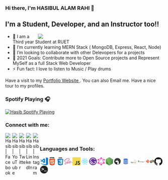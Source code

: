 ### Hi there, I'm HASIBUL ALAM RAHI  👋
## I'm a Student, Developer, and an Instructor too!!
<img align="right" width="400" src="https://github-readme-stats.vercel.app/api?username=hasibulalamrahi&show_icons=true&theme=algolia"/>

- 🔭 I am a Third year Student at RUET
- 🌱 I’m currently learning MERN Stack ( MongoDB, Express, React, Node)
- 👯 I’m looking to collaborate with other Delevopers for a projects
- 🥅 2021 Goals: Contribute more to Open Source projects and Represent MySelf as a full Stack Web Developer
- ⚡ Fun fact: I love to listen to Music / Play drums

Have a visit to my <a href= "hasibulalamrahi.github.io">Portfolio Website </a>. You can also Email me. Have a nice tour to my profiles.

### Spotify Playing 🎧

[<img src="https://now-playing-codestackr.vercel.app/api/spotify-playing" alt="Hasib Spotify Playing" width="350" />](https://open.spotify.com/user/swyqyimdc12jajde4vpwd2x1b)


### Connect with me:
[<img align="left" alt="Hasib | Facebook" width="22px" src="https://cdn.jsdelivr.net/npm/simple-icons@v3/icons/facebook.svg" />][facebook]
 [<img align="left" alt="Hasib | YouTube" width="22px" src="https://cdn.jsdelivr.net/npm/simple-icons@v3/icons/youtube.svg" />][youtube]
[<img align="left" alt="Hasib | Twitter" width="22px" src="https://cdn.jsdelivr.net/npm/simple-icons@v3/icons/twitter.svg" />][twitter]
[<img align="left" alt="Hasib | LinkedIn" width="22px" src="https://cdn.jsdelivr.net/npm/simple-icons@v3/icons/linkedin.svg" />][linkedin]
[<img align="left" alt="Hasib | Instagram" width="22px" src="https://cdn.jsdelivr.net/npm/simple-icons@v3/icons/instagram.svg" />][instagram]

<br />

### Languages and Tools:

<img align="left" alt="Visual Studio Code" width="26px" src="https://raw.githubusercontent.com/github/explore/80688e429a7d4ef2fca1e82350fe8e3517d3494d/topics/visual-studio-code/visual-studio-code.png" />
<img align="left" alt="HTML5" width="26px" src="https://raw.githubusercontent.com/github/explore/80688e429a7d4ef2fca1e82350fe8e3517d3494d/topics/html/html.png" />
<img align="left" alt="CSS3" width="26px" src="https://raw.githubusercontent.com/github/explore/80688e429a7d4ef2fca1e82350fe8e3517d3494d/topics/css/css.png" />
<img align="left" alt="Sass" width="26px" src="https://raw.githubusercontent.com/github/explore/80688e429a7d4ef2fca1e82350fe8e3517d3494d/topics/sass/sass.png" />
<img align="left" alt="JavaScript" width="26px" src="https://raw.githubusercontent.com/github/explore/80688e429a7d4ef2fca1e82350fe8e3517d3494d/topics/javascript/javascript.png" />
<img align="left" alt="React" width="26px" src="https://raw.githubusercontent.com/github/explore/80688e429a7d4ef2fca1e82350fe8e3517d3494d/topics/react/react.png" />
<img align="left" alt="Gatsby" width="26px" src="https://raw.githubusercontent.com/github/explore/e94815998e4e0713912fed477a1f346ec04c3da2/topics/gatsby/gatsby.png" />
<img align="left" alt="GraphQL" width="26px" src="https://raw.githubusercontent.com/github/explore/80688e429a7d4ef2fca1e82350fe8e3517d3494d/topics/graphql/graphql.png" />
<img align="left" alt="Node.js" width="26px" src="https://raw.githubusercontent.com/github/explore/80688e429a7d4ef2fca1e82350fe8e3517d3494d/topics/nodejs/nodejs.png" />
<img align="left" alt="Deno" width="26px" src="https://raw.githubusercontent.com/github/explore/361e2821e2dea67711cde99c9c40ed357061cf27/topics/deno/deno.png" />
<img align="left" alt="SQL" width="26px" src="https://raw.githubusercontent.com/github/explore/80688e429a7d4ef2fca1e82350fe8e3517d3494d/topics/sql/sql.png" />
<img align="left" alt="MySQL" width="26px" src="https://raw.githubusercontent.com/github/explore/80688e429a7d4ef2fca1e82350fe8e3517d3494d/topics/mysql/mysql.png" />
<img align="left" alt="MongoDB" width="26px" src="https://raw.githubusercontent.com/github/explore/80688e429a7d4ef2fca1e82350fe8e3517d3494d/topics/mongodb/mongodb.png" />
<img align="left" alt="Git" width="26px" src="https://raw.githubusercontent.com/github/explore/80688e429a7d4ef2fca1e82350fe8e3517d3494d/topics/git/git.png" />
<img align="left" alt="GitHub" width="26px" src="https://raw.githubusercontent.com/github/explore/78df643247d429f6cc873026c0622819ad797942/topics/github/github.png" />
<img align="left" alt="Terminal" width="26px" src="https://raw.githubusercontent.com/github/explore/80688e429a7d4ef2fca1e82350fe8e3517d3494d/topics/terminal/terminal.png" />

<br />
<br />



[facebook]:https://www.facebook.com/josephite.hasib/
[twitter]: https://twitter.com/HasibulAlamRah1
[youtube]: https://www.youtube.com/channel/UC388pnr1okJq9L-cKAVk4ig
[instagram]: https://www.instagram.com/hasib_rahi_33/
[linkedin]: https://www.linkedin.com/in/hasibul-alam-rahi-479498144/


